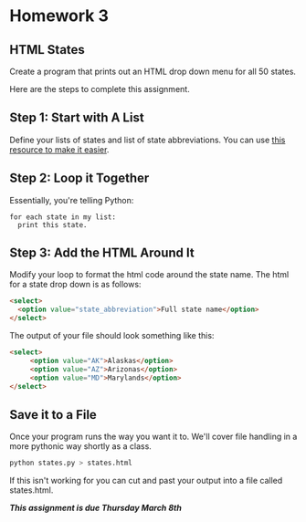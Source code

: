 # Homework 3
## HTML States
Create a program that prints out an HTML drop down menu for all 50 states.

Here are the steps to complete this assignment.

## Step 1: Start with A List
Define your lists of states and list of state abbreviations. You can use [this resource to make it easier](http://www.liststates.com/).

## Step 2: Loop it Together
Essentially, you're telling Python:
```
for each state in my list:
  print this state.
```

## Step 3: Add the HTML Around It
Modify your loop to format the html code around the state name. The html for a state drop down is as follows:

```html
<select>
  <option value="state_abbreviation">Full state name</option>
</select>
```

The output of your file should look something like this:

```html
<select>
 	 <option value="AK">Alaskas</option>
 	 <option value="AZ">Arizonas</option>
 	 <option value="MD">Marylands</option>
</select>
```

## Save it to a File
Once your program runs the way you want it to. We'll cover file handling in a more pythonic way shortly as a class. 

```bash
python states.py > states.html
```

If this isn't working for you can cut and past your output into a file called states.html.

***This assignment is due Thursday March 8th***
